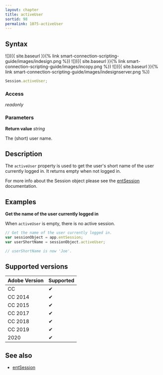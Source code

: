 ```yaml
---
layout: chapter
title: activeUser
sortid: 98
permalink: 1075-activeUser
---
```

## Syntax

![]({{ site.baseurl }}{% link smart-connection-scripting-guide/images/indesign.png %}) ![]({{ site.baseurl }}{% link smart-connection-scripting-guide/images/incopy.png %}) ![]({{ site.baseurl }}{% link smart-connection-scripting-guide/images/indesignserver.png %})
```javascript
Session.activeUser;
```

### Access

*readonly*

### Parameters

**Return value** *string*

The (short) user name.

## Description

The `activeUser` property is used to get the user's short name of the user currently logged in. It returns empty when not logged in.

For more info about the Session object please see the [entSession](../../Application/Properties/entSession.md) documentation.

## Examples

**Get the name of the user currently logged in**

When `activeUser` is empty, there is no active session.

```javascript
// Get the name of the user currently logged in.
var sessionObject = app.entSession;
var userShortName = sessionObject.activeUser;

// userShortName is now 'Joe'.
```

## Supported versions

| Adobe Version | Supported |
|---------------|---------|
| CC            | ✔       |
| CC 2014       | ✔       |
| CC 2015       | ✔       |
| CC 2017       | ✔       |
| CC 2018       | ✔       |
| CC 2019       | ✔       |
| 2020          | ✔       |

## See also

* [entSession](../../Application/Properties/entSession.md)